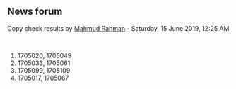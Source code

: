 <h2>News forum</h2><a href="https://moodle.cse.buet.ac.bd/user/view.php?id=1121&course=432"></a>
Copy check results
by <a href="https://moodle.cse.buet.ac.bd/user/view.php?id=1121&course=432">Mahmud Rahman</a> - Saturday, 15 June 2019, 12:25 AM


 

<ol><li>1705020, 1705049</li><li>1705033, 1705061<br /></li><li>1705099, 1705109</li><li>1705017, 1705067</li></ol>






